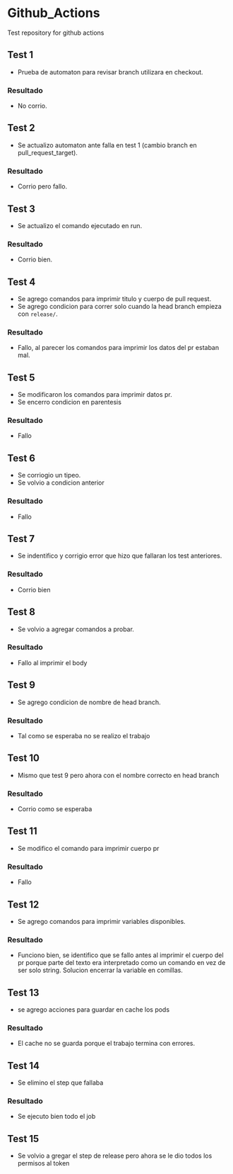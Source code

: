 # Github_Actions
Test repository for github actions
## Test 1
- Prueba de automaton para revisar branch utilizara en checkout.
### Resultado
- No corrio.
## Test 2
- Se actualizo automaton ante falla en test 1 (cambio branch en pull_request_target).
### Resultado
- Corrio pero fallo.
## Test 3
- Se actualizo el comando ejecutado en run.
### Resultado
- Corrio bien.
## Test 4
- Se agrego comandos para imprimir titulo y cuerpo de pull request.
- Se agrego condicion para correr solo cuando la head branch empieza con `release/`.
### Resultado
- Fallo, al parecer los comandos para imprimir los datos del pr estaban mal.
## Test 5
- Se modificaron los comandos para imprimir datos pr.
- Se encerro condicion en parentesis
### Resultado
- Fallo
## Test 6
- Se corriogio un tipeo.
- Se volvio a condicion anterior
### Resultado
- Fallo
## Test 7
- Se indentifico y corrigio error que hizo que fallaran los test anteriores.
### Resultado
- Corrio bien
## Test 8
- Se volvio a agregar comandos a probar.
### Resultado
- Fallo al imprimir el body
## Test 9
- Se agrego condicion de nombre de head branch.
### Resultado
- Tal como se esperaba no se realizo el trabajo
## Test 10
- Mismo que test 9 pero ahora con el nombre correcto en head branch
### Resultado
- Corrio como se esperaba
## Test 11
- Se modifico el comando para imprimir cuerpo pr
### Resultado
- Fallo
## Test 12
- Se agrego comandos para imprimir variables disponibles.
### Resultado
- Funciono bien, se identifico que se fallo antes al imprimir el cuerpo del pr porque parte del texto era interpretado como un comando en vez de ser solo string. Solucion encerrar la variable en comillas.

## Test 13
- se agrego acciones para guardar en cache los pods
### Resultado
- El cache no se guarda porque el trabajo termina con errores.
## Test 14
- Se elimino el step que fallaba
### Resultado
- Se ejecuto bien todo el job
## Test 15
- Se volvio a gregar el step de release pero ahora se le dio todos los permisos al token
